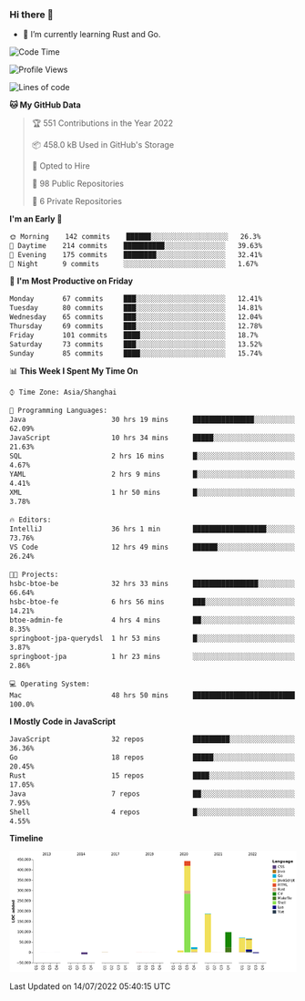 ### Hi there 👋

- 🌱 I’m currently learning Rust and Go.

<!--START_SECTION:waka-->
![Code Time](http://img.shields.io/badge/Code%20Time-577%20hrs%2043%20mins-blue)

![Profile Views](http://img.shields.io/badge/Profile%20Views-0-blue)

![Lines of code](https://img.shields.io/badge/From%20Hello%20World%20I%27ve%20Written-895%20Thousand%20lines%20of%20code-blue)

**🐱 My GitHub Data** 

> 🏆 551 Contributions in the Year 2022
 > 
> 📦 458.0 kB Used in GitHub's Storage 
 > 
> 💼 Opted to Hire
 > 
> 📜 98 Public Repositories 
 > 
> 🔑 6 Private Repositories  
 > 
**I'm an Early 🐤** 

```text
🌞 Morning    142 commits    ██████░░░░░░░░░░░░░░░░░░░   26.3% 
🌆 Daytime    214 commits    ██████████░░░░░░░░░░░░░░░   39.63% 
🌃 Evening    175 commits    ████████░░░░░░░░░░░░░░░░░   32.41% 
🌙 Night      9 commits      ░░░░░░░░░░░░░░░░░░░░░░░░░   1.67%

```
📅 **I'm Most Productive on Friday** 

```text
Monday       67 commits     ███░░░░░░░░░░░░░░░░░░░░░░   12.41% 
Tuesday      80 commits     ███░░░░░░░░░░░░░░░░░░░░░░   14.81% 
Wednesday    65 commits     ███░░░░░░░░░░░░░░░░░░░░░░   12.04% 
Thursday     69 commits     ███░░░░░░░░░░░░░░░░░░░░░░   12.78% 
Friday       101 commits    ████░░░░░░░░░░░░░░░░░░░░░   18.7% 
Saturday     73 commits     ███░░░░░░░░░░░░░░░░░░░░░░   13.52% 
Sunday       85 commits     ████░░░░░░░░░░░░░░░░░░░░░   15.74%

```


📊 **This Week I Spent My Time On** 

```text
⌚︎ Time Zone: Asia/Shanghai

💬 Programming Languages: 
Java                     30 hrs 19 mins      ███████████████░░░░░░░░░░   62.09% 
JavaScript               10 hrs 34 mins      █████░░░░░░░░░░░░░░░░░░░░   21.63% 
SQL                      2 hrs 16 mins       █░░░░░░░░░░░░░░░░░░░░░░░░   4.67% 
YAML                     2 hrs 9 mins        █░░░░░░░░░░░░░░░░░░░░░░░░   4.41% 
XML                      1 hr 50 mins        █░░░░░░░░░░░░░░░░░░░░░░░░   3.78%

🔥 Editors: 
IntelliJ                 36 hrs 1 min        ██████████████████░░░░░░░   73.76% 
VS Code                  12 hrs 49 mins      ██████░░░░░░░░░░░░░░░░░░░   26.24%

🐱‍💻 Projects: 
hsbc-btoe-be             32 hrs 33 mins      ████████████████░░░░░░░░░   66.64% 
hsbc-btoe-fe             6 hrs 56 mins       ███░░░░░░░░░░░░░░░░░░░░░░   14.21% 
btoe-admin-fe            4 hrs 4 mins        ██░░░░░░░░░░░░░░░░░░░░░░░   8.35% 
springboot-jpa-querydsl  1 hr 53 mins        █░░░░░░░░░░░░░░░░░░░░░░░░   3.87% 
springboot-jpa           1 hr 23 mins        ░░░░░░░░░░░░░░░░░░░░░░░░░   2.86%

💻 Operating System: 
Mac                      48 hrs 50 mins      █████████████████████████   100.0%

```

**I Mostly Code in JavaScript** 

```text
JavaScript               32 repos            █████████░░░░░░░░░░░░░░░░   36.36% 
Go                       18 repos            █████░░░░░░░░░░░░░░░░░░░░   20.45% 
Rust                     15 repos            ████░░░░░░░░░░░░░░░░░░░░░   17.05% 
Java                     7 repos             ██░░░░░░░░░░░░░░░░░░░░░░░   7.95% 
Shell                    4 repos             █░░░░░░░░░░░░░░░░░░░░░░░░   4.55%

```


**Timeline**

![Chart not found](https://raw.githubusercontent.com/elton/elton/main/charts/bar_graph.png) 


 Last Updated on 14/07/2022 05:40:15 UTC
<!--END_SECTION:waka-->

<!--
**elton/elton** is a ✨ _special_ ✨ repository because its `README.md` (this file) appears on your GitHub profile.

Here are some ideas to get you started:

- 🔭 I’m currently working on ...
- 🌱 I’m currently learning ...
- 👯 I’m looking to collaborate on ...
- 🤔 I’m looking for help with ...
- 💬 Ask me about ...
- 📫 How to reach me: ...
- 😄 Pronouns: ...
- ⚡ Fun fact: ...
-->
